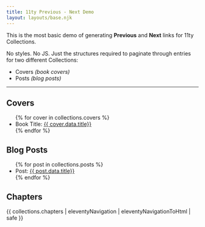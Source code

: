 ```yaml
---
title: 11ty Previous - Next Demo
layout: layouts/base.njk
---
```


This is the most basic demo of generating **Previous** and **Next** links for 11ty Collections.

No styles. No JS. Just the structures required to paginate through entries for two different Collections:

- Covers _(book covers)_
- Posts _(blog posts)_

---

## Covers

<ul>
{% for cover in collections.covers %}
  <li>Book Title: <a href="{{ cover.url }}">{{ cover.data.title}}</a></li>  
{% endfor %}
</ul>

## Blog Posts

<ul>
{% for post in collections.posts %}
  <li>Post: <a href="{{ post.url }}">{{ post.data.title}}</a></li>  
{% endfor %}
</ul>

## Chapters

{{ collections.chapters | eleventyNavigation | eleventyNavigationToHtml | safe }}
